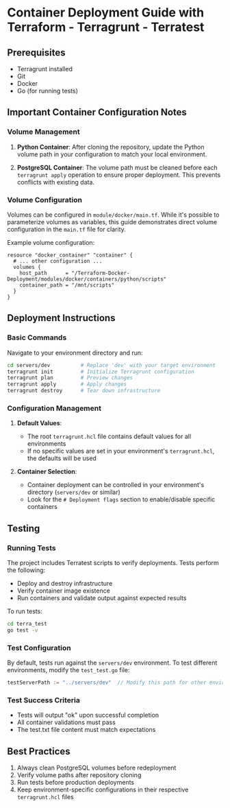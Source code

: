 # Container Deployment Guide with Terraform - Terragrunt - Terratest

## Prerequisites
- Terragrunt installed
- Git
- Docker
- Go (for running tests)

## Important Container Configuration Notes

### Volume Management
1. **Python Container**: After cloning the repository, update the Python volume path in your configuration to match your local environment.

2. **PostgreSQL Container**: The volume path must be cleaned before each `terragrunt apply` operation to ensure proper deployment. This prevents conflicts with existing data.

### Volume Configuration
Volumes can be configured in `module/docker/main.tf`. While it's possible to parameterize volumes as variables, this guide demonstrates direct volume configuration in the `main.tf` file for clarity.

Example volume configuration:
```hcl
resource "docker_container" "container" {
  # ... other configuration ...
  volumes {
    host_path      = "/Terraform-Docker-Deployment/modules/docker/containers/python/scripts" 
    container_path = "/mnt/scripts"
  }
}
```

## Deployment Instructions

### Basic Commands
Navigate to your environment directory and run:
```bash
cd servers/dev          # Replace 'dev' with your target environment
terragrunt init         # Initialize Terragrunt configuration
terragrunt plan         # Preview changes
terragrunt apply        # Apply changes
terragrunt destroy      # Tear down infrastructure
```

### Configuration Management
1. **Default Values**: 
   - The root `terragrunt.hcl` file contains default values for all environments
   - If no specific values are set in your environment's `terragrunt.hcl`, the defaults will be used

2. **Container Selection**:
   - Container deployment can be controlled in your environment's directory (`servers/dev` or similar)
   - Look for the `# Deployment flags` section to enable/disable specific containers

## Testing

### Running Tests
The project includes Terratest scripts to verify deployments. Tests perform the following:
- Deploy and destroy infrastructure
- Verify container image existence
- Run containers and validate output against expected results

To run tests:
```bash
cd terra_test
go test -v
```

### Test Configuration
By default, tests run against the `servers/dev` environment. To test different environments, modify the `test_test.go` file:

```go
testServerPath := "../servers/dev"  // Modify this path for other environments
```

### Test Success Criteria
- Tests will output "ok" upon successful completion
- All container validations must pass
- The test.txt file content must match expectations

## Best Practices
1. Always clean PostgreSQL volumes before redeployment
2. Verify volume paths after repository cloning
3. Run tests before production deployments
4. Keep environment-specific configurations in their respective `terragrunt.hcl` files
